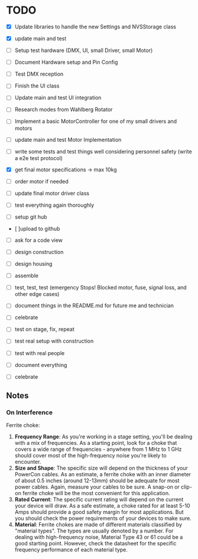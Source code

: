 # TODO

- [x] Update libraries to handle the new Settings and NVSStorage class
- [x] update main and test
- [ ] Setup test hardware (DMX, UI, small Driver, small Motor)
- [ ] Document Hardware setup and Pin Config
- [ ] Test DMX reception
- [ ] Finish the UI class
- [ ] Update main and test UI integration
- [ ] Research modes from Wahlberg Rotator 
- [ ] Implement a basic MotorController for one of my small drivers and motors
- [ ] update main and test Motor Implementation
- [ ] write some tests and test things well considering personnel safety (write a e2e test protocol)

- [x] get final motor specifications -> max 10kg
- [ ] order motor if needed
- [ ] update final motor driver class
- [ ] test everything again thoroughly
- [ ] setup git hub
- [ ]upload to github
- [ ] ask for a code view

- [ ] design construction
- [ ] design housing
- [ ] assemble
- [ ] test, test, test (emergency Stops! Blocked motor, fuse, signal loss, and other edge cases)
- [ ] document things in the README.md for future me and technician
- [ ] celebrate

- [ ] test on stage, fix, repeat
- [ ] test real setup with construction
- [ ] test with real people
- [ ] document everything
- [ ] celebrate

## Notes

### On Interference

Ferrite choke:

1. **Frequency Range**: As you're working in a stage setting, you'll be dealing with a mix of frequencies. As a starting point, look for a choke that covers a wide range of frequencies - anywhere from 1 MHz to 1 GHz should cover most of the high-frequency noise you're likely to encounter.
2. **Size and Shape**: The specific size will depend on the thickness of your PowerCon cables. As an estimate, a ferrite choke with an inner diameter of about 0.5 inches (around 12-13mm) should be adequate for most power cables. Again, measure your cables to be sure. A snap-on or clip-on ferrite choke will be the most convenient for this application.
3. **Rated Current**: The specific current rating will depend on the current your device will draw. As a safe estimate, a choke rated for at least 5-10 Amps should provide a good safety margin for most applications. But you should check the power requirements of your devices to make sure.
4. **Material**: Ferrite chokes are made of different materials classified by "material types". The types are usually denoted by a number. For dealing with high-frequency noise, Material Type 43 or 61 could be a good starting point. However, check the datasheet for the specific frequency performance of each material type.